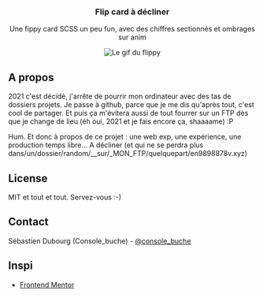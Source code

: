   <h3 align="center">Flip card à décliner</h3>

  <p align="center">
    Une fippy card SCSS un peu fun, avec des chiffres sectionnés et ombrages sur anim
  </p>
</p>
<p align="center">
  <img src="https://raw.githubusercontent.com/Eightbitsofdata/flippy_card/master/flippy.gif" alt="Le gif du flippy" />
</p>

<!-- A propos  -->

## A propos

2021 c'est décidé, j'arrête de pourrir mon ordinateur avec des tas de dossiers projets. Je passe à github, parce que je me dis qu'après tout, c'est cool de partager. Et puis ça m'évitera aussi de tout fourrer sur un FTP dès que je change de lieu (éh oui, 2021 et je fais encore ça, shaaaame) :P

Hum.
Et donc à propos de ce projet : une web exp, une expérience, une production temps libre... A décliner (et qui ne se perdra plus dans/un/dossier/random/\_\_sur/\_MON_FTP/quelquepart/en9898878v.xyz)


<!-- LICENSE -->

## License

MIT et tout et tout. Servez-vous :-)

<!-- CONTACT -->

## Contact

Sébastien Dubourg (Console_buche) - [@console_buche](https://twitter.com/console_buche)

<!-- Inspi -->

## Inspi

- [Frontend Mentor](https://www.frontendmentor.io/challenges/)
